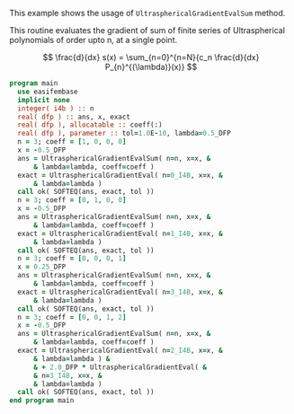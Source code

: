 This example shows the usage of `UltrasphericalGradientEvalSum` method.

This routine evaluates the gradient of sum of finite series of Ultraspherical polynomials of order upto n, at a single point.

$$
\frac{d}{dx} s(x) = \sum_{n=0}^{n=N}{c_n \frac{d}{dx} P_{n}^{(\lambda)}(x)}
$$

```fortran
program main
  use easifembase
  implicit none
  integer( i4b ) :: n
  real( dfp ) :: ans, x, exact
  real( dfp ), allocatable :: coeff(:)
  real( dfp ), parameter :: tol=1.0E-10, lambda=0.5_DFP
  n = 3; coeff = [1, 0, 0, 0]
  x = -0.5_DFP
  ans = UltrasphericalGradientEvalSum( n=n, x=x, &
      & lambda=lambda, coeff=coeff )
  exact = UltrasphericalGradientEval( n=0_I4B, x=x, &
      & lambda=lambda )
  call ok( SOFTEQ(ans, exact, tol ))
  n = 3; coeff = [0, 1, 0, 0]
  x = -0.5_DFP
  ans = UltrasphericalGradientEvalSum( n=n, x=x, &
      & lambda=lambda, coeff=coeff )
  exact = UltrasphericalGradientEval( n=1_I4B, x=x, &
      & lambda=lambda )
  call ok( SOFTEQ(ans, exact, tol ))
  n = 3; coeff = [0, 0, 0, 1]
  x = 0.25_DFP
  ans = UltrasphericalGradientEvalSum( n=n, x=x, &
      & lambda=lambda, coeff=coeff )
  exact = UltrasphericalGradientEval( n=3_I4B, x=x, &
      & lambda=lambda )
  call ok( SOFTEQ(ans, exact, tol ))
  n = 3; coeff = [0, 0, 1, 2]
  x = -0.5_DFP
  ans = UltrasphericalGradientEvalSum( n=n, x=x, &
      & lambda=lambda, coeff=coeff )
  exact = UltrasphericalGradientEval( n=2_I4B, x=x, &
      & lambda=lambda ) &
      & + 2.0_DFP * UltrasphericalGradientEval( &
      & n=3_I4B, x=x, &
      & lambda=lambda )
  call ok( SOFTEQ(ans, exact, tol ))
end program main
```
